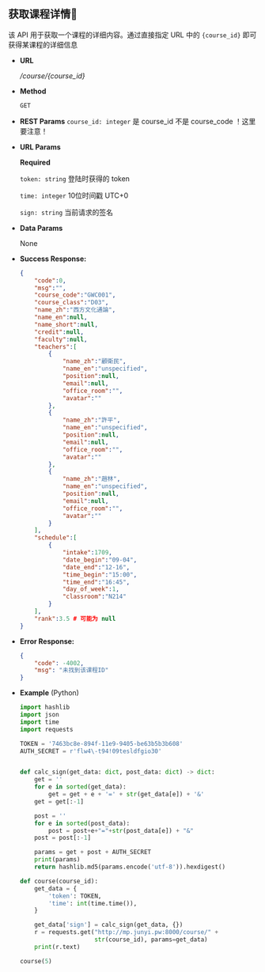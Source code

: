 ## **获取课程详情📃**

  该 API 用于获取一个课程的详细内容。通过直接指定 URL 中的 `{course_id}` 即可获得某课程的详细信息

- **URL**

  _/course/{course_id}_

- **Method**

  `GET`

- **REST Params**
  `course_id: integer` 是 course_id 不是 course_code ！这里要注意！
  
- **URL Params**

  **Required**

  `token: string` 登陆时获得的 token

  `time: integer` 10位时间戳 UTC+0

  `sign: string` 当前请求的签名

- **Data Params**

  None

- **Success Response:**

  ```JSON
  {
      "code":0,
      "msg":"",
      "course_code":"GWC001",
      "course_class":"D03",
      "name_zh":"西方文化通論",
      "name_en":null,
      "name_short":null,
      "credit":null,
      "faculty":null,
      "teachers":[
          {
              "name_zh":"顧衛民",
              "name_en":"unspecified",
              "position":null,
              "email":null,
              "office_room":"",
              "avatar":""
          },
          {
              "name_zh":"許平",
              "name_en":"unspecified",
              "position":null,
              "email":null,
              "office_room":"",
              "avatar":""
          },
          {
              "name_zh":"趙林",
              "name_en":"unspecified",
              "position":null,
              "email":null,
              "office_room":"",
              "avatar":""
          }
      ],
      "schedule":[
          {
              "intake":1709,
              "date_begin":"09-04",
              "date_end":"12-16",
              "time_begin":"15:00",
              "time_end":"16:45",
              "day_of_week":1,
              "classroom":"N214"
          }
      ],
      "rank":3.5 # 可能为 null
  }
  ```

- **Error Response:**

  ```json
  {
      "code": -4002, 
      "msg": "未找到该课程ID"
  }
  ```

  

- **Example** (Python)

  ```python
  import hashlib
  import json
  import time
  import requests
  
  TOKEN = '7463bc8e-894f-11e9-9405-be63b5b3b608'
  AUTH_SECRET = r'flw4\-t94!09tesldfgio30'
  
  
  def calc_sign(get_data: dict, post_data: dict) -> dict:
      get = ''
      for e in sorted(get_data):
          get = get + e + '=' + str(get_data[e]) + '&'
      get = get[:-1]
  
      post = ''
      for e in sorted(post_data):
          post = post+e+"="+str(post_data[e]) + "&"
      post = post[:-1]
  
      params = get + post + AUTH_SECRET
      print(params)
      return hashlib.md5(params.encode('utf-8')).hexdigest()
  
  def course(course_id):
      get_data = {
          'token': TOKEN,
          'time': int(time.time()),
      }
  
      get_data['sign'] = calc_sign(get_data, {})
      r = requests.get("http://mp.junyi.pw:8000/course/" +
                       str(course_id), params=get_data)
      print(r.text)
  
  course(5)
  ```
  
  

